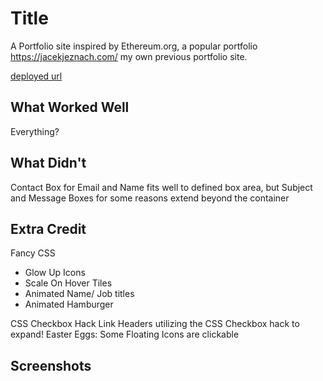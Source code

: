 # Title
A Portfolio site inspired by Ethereum.org, a popular portfolio https://jacekjeznach.com/ my own previous portfolio site.

[deployed url](https://harold-than-portfolio.onrender.com/)

## What Worked Well
Everything?
## What Didn't
Contact Box for Email and Name fits well to defined box area, but Subject and Message Boxes for some reasons extend beyond the container

## Extra Credit
Fancy CSS
- Glow Up Icons
- Scale On Hover Tiles
- Animated Name/ Job titles
- Animated Hamburger 
  
CSS Checkbox Hack
Link Headers utilizing the CSS Checkbox hack to expand!
Easter Eggs: Some Floating Icons are clickable 

## Screenshots

